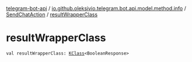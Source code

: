 [telegram-bot-api](../../index.md) / [io.github.oleksivio.telegram.bot.api.model.method.info](../index.md) / [SendChatAction](index.md) / [resultWrapperClass](./result-wrapper-class.md)

# resultWrapperClass

`val resultWrapperClass: `[`KClass`](https://kotlinlang.org/api/latest/jvm/stdlib/kotlin.reflect/-k-class/index.html)`<BooleanResponse>`